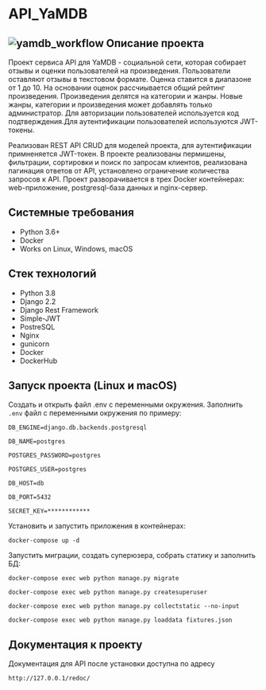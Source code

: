 # API_YaMDB
![yamdb_workflow](https://github.com/iharwest/yamdb_final/actions/workflows/yamdb_workflow.yml/badge.svg)
Описание проекта
----------
Проект сервиса API для YaMDB - социальной сети, которая собирает отзывы и оценки пользователей 
на произведения. Пользователи оставляют отзывы в текстовом формате. Оценка ставится в диапазоне от 1 до 10.
На основании оценок рассчиывается общий рейтинг произведения.
Произведения делятся на категории и жанры.
Новые жанры, категории и произведения может добавлять только администратор.
Для авторизации пользователей используется код подтверждения.Для аутентификации пользователей используются JWT-токены. 

Реализован REST API CRUD для моделей проекта, для аутентификации примненяется JWT-токен.
В проекте реализованы пермишены, фильтрации, сортировки и поиск по запросам клиентов, реализована пагинация ответов от API, установлено ограничение количества запросов к API.
Проект разворачивается в трех Docker контейнерах: web-приложение, postgresql-база данных и nginx-сервер.

Системные требования
----------
* Python 3.6+
* Docker
* Works on Linux, Windows, macOS

Стек технологий
----------
* Python 3.8
* Django 2.2
* Django Rest Framework
* Simple-JWT
* PostreSQL
* Nginx
* gunicorn
* Docker
* DockerHub

Запуск проекта (Linux и macOS)
----------
Cоздать и открыть файл .env с переменными окружения.
Заполнить ```.env``` файл с переменными окружения по примеру:
```
DB_ENGINE=django.db.backends.postgresql

DB_NAME=postgres

POSTGRES_PASSWORD=postgres

POSTGRES_USER=postgres

DB_HOST=db

DB_PORT=5432

SECRET_KEY=************
```
Установить и запустить приложения в контейнерах:
```
docker-compose up -d
```
Запустить миграции, создать суперюзера, собрать статику и заполнить БД:
```
docker-compose exec web python manage.py migrate

docker-compose exec web python manage.py createsuperuser

docker-compose exec web python manage.py collectstatic --no-input 

docker-compose exec web python manage.py loaddata fixtures.json
```
Документация к проекту
----------
Документация для API после установки доступна по адресу 

```http://127.0.0.1/redoc/```